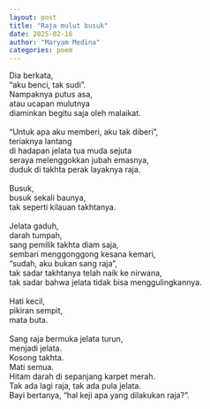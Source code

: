 ```yaml
---
layout: post
title: "Raja mulut busuk"
date: 2025-02-16
author: "Maryam Medina"
categories: poem
---
```


Dia berkata, <br>
“aku benci, tak sudi”. <br>
Nampaknya putus asa, <br>
atau ucapan mulutnya <br>
diaminkan begitu saja oleh malaikat. <br>
<br>
“Untuk apa aku memberi, aku tak diberi”, <br>
teriaknya lantang <br>
di hadapan jelata tua muda sejuta <br>
seraya melenggokkan jubah emasnya, <br>
duduk di takhta perak layaknya raja. <br>
<br>
Busuk, <br>
busuk sekali baunya, <br>
tak seperti kilauan takhtanya. <br>
<br>
Jelata gaduh, <br>
darah tumpah, <br>
sang pemilik takhta diam saja, <br>
sembari menggonggong kesana kemari, <br>
“sudah, aku bukan sang raja”, <br>
tak sadar takhtanya telah naik ke nirwana, <br>
tak sadar bahwa jelata tidak bisa menggulingkannya. <br>
<br>
Hati kecil, <br>
pikiran sempit, <br>
mata buta. <br>
<br>
Sang raja bermuka jelata turun, <br>
menjadi jelata. <br>
Kosong takhta. <br>
Mati semua. <br>
Hitam darah di sepanjang karpet merah. <br>
Tak ada lagi raja, tak ada pula jelata. <br>
Bayi bertanya, “hal keji apa yang dilakukan raja?”.<br>